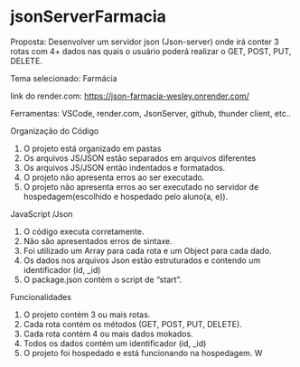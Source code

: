 # jsonServerFarmacia

Proposta: Desenvolver um servidor json (Json-server) onde irá conter 3 rotas com 4+ dados nas quais o usuário poderá realizar o GET, POST, PUT, DELETE.

Tema selecionado: Farmácia

link do render.com: https://json-farmacia-wesley.onrender.com/

Ferramentas: VSCode, render.com, JsonServer, github, thunder client, etc..

Organização do Código
1. O projeto está organizado em pastas
2. Os arquivos JS/JSON estão separados em arquivos diferentes
3. Os arquivos JS/JSON então indentados e formatados.
4. O projeto não apresenta erros ao ser executado.
5. O projeto não apresenta erros ao ser executado no servidor de hospedagem(escolhido
e hospedado pelo aluno(a, e)).

JavaScript /Json
1. O código executa corretamente.
2. Não são apresentados erros de sintaxe.
3. Foi utilizado um Array para cada rota e um Object para cada dado.
4. Os dados nos arquivos Json estão estruturados e contendo um identificador (id, _id)
5. O package.json contém o script de “start”.

Funcionalidades
1. O projeto contém 3 ou mais rotas.
2. Cada rota contém os métodos (GET, POST, PUT, DELETE).
3. Cada rota contém 4 ou mais dados mokados.
4. Todos os dados contém um identificador (id, _id)
5. O projeto foi hospedado e está funcionando na hospedagem. W
